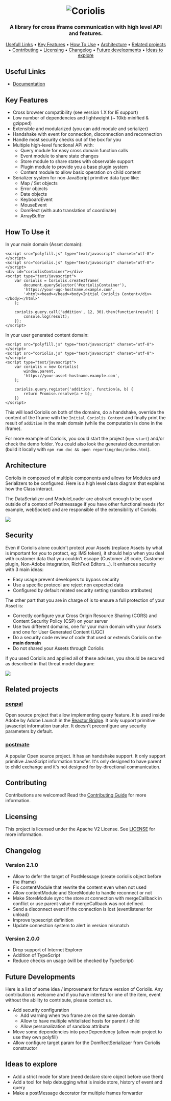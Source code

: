 <h1 align="center">
  <img src="docs/coriolis-white-logo.png" alt="Coriolis" />
</h1>


<h3 align="center">A library for cross iframe communication with high level API and features.</h3>

<p align="center">
  <a href="#usefull-links">Usefull Links</a> •
  <a href="#key-features">Key Features</a> •
  <a href="#how-to-use">How To Use</a> •
  <a href="#architecture">Architecture</a> •
  <a href="#related-projects">Related projects</a> •
  <a href="#contributing">Contributing</a> •
	<a href="#licensing">Licensing</a> •
	<a href="#changelog">Changelog</a> •
  <a href="#future-developments">Future developments</a> •
  <a href="#ideas-to-explore">Ideas to explore</a>
</p>


## Useful Links

* [Documentation](https://opensource.adobe.com/coriolis/)

## Key Features

* Cross browser compatibility (see version 1.X for IE support)
* Low number of dependencies and lightweight (~ 10kb minified & gzipped)
* Extensible and modularized (you can add module and serializer)
* Handshake with event for connection, disconnection and reconnection
* Handle most security checks out of the box for you
* Multiple high-level functional API with:
	* Query module for easy cross domain function calls
	* Event module to share state changes
	* Store module to share states with observable support
	* Plugin module to provide you a base plugin system
	* Content module to allow basic operation on child content
* Serializer system for non JavaScript primitive data type like:
	* Map / Set objects
	* Error objects
	* Date objects
	* KeyboardEvent
	* MouseEvent
	* DomRect (with auto translation of coordinate)
	* ArrayBuffer

## How To Use it

In your main domain (Asset domain):

```
<script src="polyfill.js" type="text/javascript" charset="utf-8"></script>
<script src="coriolis.js" type="text/javascript" charset="utf-8"></script>
<div id="coriolisContainer"></div>
<script type="text/javascript">
	var coriolis = Coriolis.createIframe(
		document.querySelector('#coriolisContainer'),
		'https://your-ugc-hostname.example.com',
		'<html><head></head><body>Initial Coriolis Content</div></body></html>'
	);

	coriolis.query.call('addition', 12, 30).then(function(result) {
		console.log(result);
	});
</script>
```

In your user generated content domain:

```
<script src="polyfill.js" type="text/javascript" charset="utf-8"></script>
<script src="coriolis.js" type="text/javascript" charset="utf-8"></script>
<script type="text/javascript">
	var coriolis = new Coriolis(
		window.parent,
		'https://your-asset-hostname.example.com',
	);

	coriolis.query.register('addition', function(a, b) {
		return Promise.resolve(a + b);
	})
</script>
```

This will load Coriolis on both of the domains, do a handshake, override the content of the Iframe with the `Initial Coriolis Content` and finally print the result of `addition` in the main domain (while the computation is done in the iframe).

For more example of Coriolis, you could start the project (`npm start`) and/or check the demo folder. You could also look the generated documentation (build it locally with `npm run doc && open reporting/doc/index.html`).

## Architecture

Coriolis in composed of multiple components and allows for Modules and Serializers to be configured. Here is a high level class diagram that explains how the Class interact.

The DataSerializer and ModuleLoader are abstract enough to be used outside of a context of Postmessage if you have other functional needs (for example, webSocket) and are responsible of the extensibility of Coriolis.

<img src="docs/Coriolis - Class diagram - High level.svg"/>

## Security

Even if Coriolis alone couldn't protect your Assets (replace Assets by what is important for you to protect, eg: IMS token), it should help when you deal with customer data that you couldn't escape (Customer JS code, Customer plugin, Non-Adobe integration, RichText Editors...). It enhances security with 3 main ideas:

* Easy usage prevent developers to bypass security
* Use a specific protocol are reject non expected data
* Configured by default related security setting (sandbox attributes)

The other part that you are in charge of is to ensure a full protection of your Asset is:

* Correctly configure your Cross Origin Resource Sharing (CORS) and Content Security Policy (CSP) on your server
* Use two different domains, one for your main domain with your Assets and one for User Generated Content (UGC)
* Do a security code review of code that used or extends Coriolis on the **main domain**
* Do not shared your Assets through Coriolis

If you used Coriolis and applied all of these advises, you should be secured as described in that threat model diagram:

<img src="docs/Coriolis - Threat model.png"/>

## Related projects

### [penpal](https://github.com/Aaronius/penpal#readme)

Open source project that allow implementing query feature. It is used inside Adobe by Adobe Launch in the [Reactor Bridge](https://github.com/adobe/reactor-bridge). It only support primitive javascript information transfer. It doesn't preconfigure any security parameters by default.

### [postmate](https://github.com/dollarshaveclub/postmate)

A popular Open source project. It has an handshake support. It only support primitive JavaScript information transfer. It's only designed to have parent to child exchange and it's not designed for by-directional communication.

## Contributing

Contributions are welcomed! Read the [Contributing Guide](./.github/CONTRIBUTING.md) for more information.

## Licensing

This project is licensed under the Apache V2 License. See [LICENSE](LICENSE) for more information.

## Changelog

### Version 2.1.0

* Allow to defer the target of PostMessage (create coriolis object before the iframe)
* Fix contentModule that rewrite the content even when not used
* Allow contentModule and StoreModule to handle reconnect or not
* Make StoreModule sync the store at connection with mergeCallback in conflict or use parent value if mergeCallback was not defined.
* Send a disconnect event if the connection is lost (eventlistener for unload)
* Improve typescript definition
* Update connection system to alert in version mismatch

### Version 2.0.0

* Drop support of Internet Explorer
* Addition of TypeScript
* Reduce checks on usage (will be checked by TypeScript)

## Future Developments

Here is a list of some idea / improvement for future version of Coriolis. Any contribution is welcome and if you have interest for one of the item, event without the ability to contribute, please contact us.

* Add security configuration
	* Add warning when two frame are on the same domain
	* Allow to have multiple whitelisted hosts for parent / child
	* Allow personalization of sandbox attribute
* Move some dependencies into peerDependency (allow main project to use they own polyfill)
* Allow configure target param for the DomRectSerializaer from Coriolis constructor

## Ideas to explore

* Add a strict mode for store (need declare store object before use them)
* Add a tool for help debugging what is inside store, history of event and query
* Make a postMessage decorator for multiple frames forwarder

